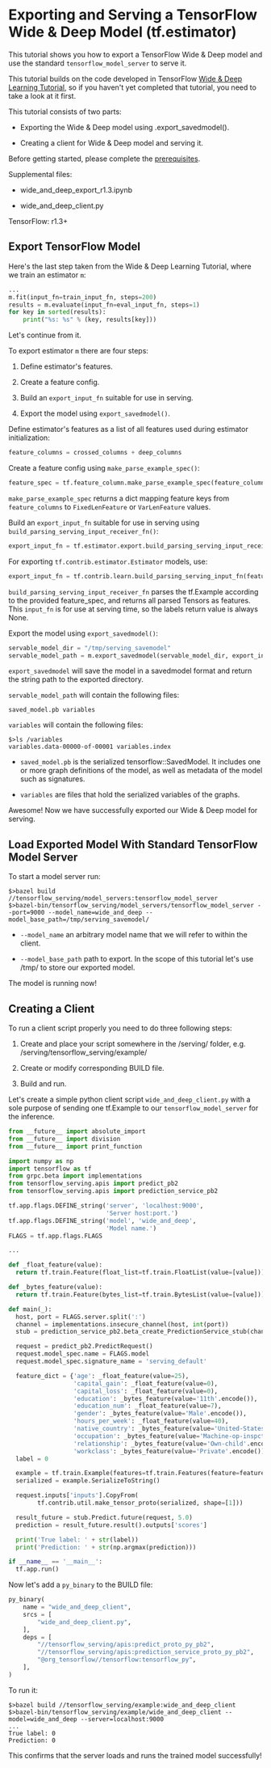 # Exporting and Serving a TensorFlow Wide & Deep Model (tf.estimator)

This tutorial shows you how to export a TensorFlow Wide & Deep model and use the standard `tensorflow_model_server` to serve it.

This tutorial builds on the code developed in TensorFlow [Wide & Deep Learning Tutorial](https://www.tensorflow.org/tutorials/wide_and_deep), so if you haven't yet completed that tutorial, you need to take a look at it first.

This tutorial consists of two parts:

* Exporting the Wide & Deep model using .export_savedmodel().

* Creating a client for Wide & Deep model and serving it.

Before getting started, please complete the [prerequisites](https://tensorflow.github.io/serving/setup#prerequisites).

Supplemental files:

* wide_and_deep_export_r1.3.ipynb

* wide_and_deep_client.py

TensorFlow: r1.3+

## Export TensorFlow Model

Here's the last step taken from the Wide & Deep Learning Tutorial, where we train an estimator `m`:

~~~python
...
m.fit(input_fn=train_input_fn, steps=200)
results = m.evaluate(input_fn=eval_input_fn, steps=1)
for key in sorted(results):
    print("%s: %s" % (key, results[key]))
~~~

Let's continue from it.

To export estimator `m` there are four steps:

1. Define estimator's features.

2. Create a feature config.

3. Build an `export_input_fn` suitable for use in serving.

4. Export the model using `export_savedmodel()`.


Define estimator's features as a list of all features used during estimator initialization:
~~~python
feature_columns = crossed_columns + deep_columns
~~~


Create a feature config using `make_parse_example_spec()`:
~~~python
feature_spec = tf.feature_column.make_parse_example_spec(feature_columns)
~~~

`make_parse_example_spec` returns a dict mapping feature keys from `feature_columns` to `FixedLenFeature` or `VarLenFeature` values.


Build an `export_input_fn` suitable for use in serving using `build_parsing_serving_input_receiver_fn()`:
~~~python
export_input_fn = tf.estimator.export.build_parsing_serving_input_receiver_fn(feature_spec)
~~~

For exporting `tf.contrib.estimator.Estimator` models, use:
~~~python
export_input_fn = tf.contrib.learn.build_parsing_serving_input_fn(feature_spec)
~~~

`build_parsing_serving_input_receiver_fn` parses the tf.Example according to the provided feature_spec, and returns all parsed Tensors as features. This `input_fn` is for use at serving time, so the labels return value is always None.


Export the model using `export_savedmodel()`:
~~~python
servable_model_dir = "/tmp/serving_savemodel"
servable_model_path = m.export_savedmodel(servable_model_dir, export_input_fn)
~~~

`export_savedmodel` will save the model in a savedmodel format and return the string path to the exported directory.

`servable_model_path` will contain the following files:
~~~shell
saved_model.pb variables
~~~

`variables` will contain the following files:
~~~shell
$>ls /variables
variables.data-00000-of-00001 variables.index
~~~

* `saved_model.pb` is the serialized tensorflow::SavedModel. It includes one or more graph definitions of the model, as well as metadata of the model such as signatures.

* `variables` are files that hold the serialized variables of the graphs.


Awesome! Now we have successfully exported our Wide & Deep model for serving.

## Load Exported Model With Standard TensorFlow Model Server

To start a model server run:

~~~shell
$>bazel build //tensorflow_serving/model_servers:tensorflow_model_server
$>bazel-bin/tensorflow_serving/model_servers/tensorflow_model_server --port=9000 --model_name=wide_and_deep --model_base_path=/tmp/serving_savemodel/
~~~

* `--model_name` an arbitrary model name that we will refer to within the client.

* `--model_base_path` path to export. In the scope of this tutorial let's use /tmp/ to store our exported model.

The model is running now!

## Creating a Client

To run a client script properly you need to do three following steps:

1. Create and place your script somewhere in the /serving/ folder, e.g. /serving/tensorflow_serving/example/

2. Create or modify corresponding BUILD file.

3. Build and run.

Let's create a simple python client script `wide_and_deep_client.py` with a sole purpose of sending one tf.Example to our `tensorflow_model_server` for the inference.

~~~python
from __future__ import absolute_import
from __future__ import division
from __future__ import print_function

import numpy as np
import tensorflow as tf
from grpc.beta import implementations
from tensorflow_serving.apis import predict_pb2
from tensorflow_serving.apis import prediction_service_pb2

tf.app.flags.DEFINE_string('server', 'localhost:9000',
                           'Server host:port.')
tf.app.flags.DEFINE_string('model', 'wide_and_deep',
                           'Model name.')
FLAGS = tf.app.flags.FLAGS

...

def _float_feature(value):
  return tf.train.Feature(float_list=tf.train.FloatList(value=[value]))

def _bytes_feature(value):
  return tf.train.Feature(bytes_list=tf.train.BytesList(value=[value]))

def main(_):
  host, port = FLAGS.server.split(':')
  channel = implementations.insecure_channel(host, int(port))
  stub = prediction_service_pb2.beta_create_PredictionService_stub(channel)

  request = predict_pb2.PredictRequest()
  request.model_spec.name = FLAGS.model
  request.model_spec.signature_name = 'serving_default'

  feature_dict = {'age': _float_feature(value=25),
                  'capital_gain': _float_feature(value=0),
                  'capital_loss': _float_feature(value=0),
                  'education': _bytes_feature(value='11th'.encode()),
                  'education_num': _float_feature(value=7),
                  'gender': _bytes_feature(value='Male'.encode()),
                  'hours_per_week': _float_feature(value=40),
                  'native_country': _bytes_feature(value='United-States'.encode()),
                  'occupation': _bytes_feature(value='Machine-op-inspct'.encode()),
                  'relationship': _bytes_feature(value='Own-child'.encode()),
                  'workclass': _bytes_feature(value='Private'.encode())}
  label = 0

  example = tf.train.Example(features=tf.train.Features(feature=feature_dict))
  serialized = example.SerializeToString()

  request.inputs['inputs'].CopyFrom(
        tf.contrib.util.make_tensor_proto(serialized, shape=[1]))

  result_future = stub.Predict.future(request, 5.0)
  prediction = result_future.result().outputs['scores']

  print('True label: ' + str(label))
  print('Prediction: ' + str(np.argmax(prediction)))

if __name__ == '__main__':
  tf.app.run()
~~~


Now let's add a `py_binary` to the BUILD file:

~~~python
py_binary(
    name = "wide_and_deep_client",
    srcs = [
        "wide_and_deep_client.py",
    ],
    deps = [
        "//tensorflow_serving/apis:predict_proto_py_pb2",
        "//tensorflow_serving/apis:prediction_service_proto_py_pb2",
        "@org_tensorflow//tensorflow:tensorflow_py",
    ],
)
~~~

To run it:

~~~shell
$>bazel build //tensorflow_serving/example:wide_and_deep_client
$>bazel-bin/tensorflow_serving/example/wide_and_deep_client --model=wide_and_deep --server=localhost:9000
...
True label: 0
Prediction: 0
~~~

This confirms that the server loads and runs the trained model successfully!
